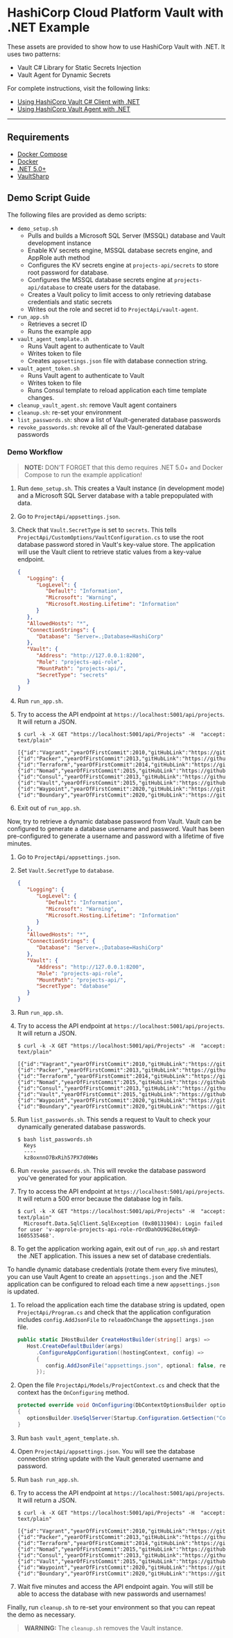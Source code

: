 # HashiCorp Cloud Platform Vault with .NET Example

These assets are provided to show how to use HashiCorp Vault with .NET.
It uses two patterns:

- Vault C# Library for Static Secrets Injection
- Vault Agent for Dynamic Secrets

For complete instructions, visit the following links:

- [Using HashiCorp Vault C# Client with .NET](https://learn.hashicorp.com/tutorials/vault/dotnet-httpclient)
- [Using HashiCorp Vault Agent with .NET](https://learn.hashicorp.com/tutorials/vault/dotnet-vault-agent)


---

## Requirements

- [Docker Compose](https://docs.docker.com/compose/)
- [Docker](https://docs.docker.com/get-docker/)
- [.NET 5.0+](https://dotnet.microsoft.com/download/dotnet/5.0)
- [VaultSharp](https://github.com/rajanadar/VaultSharp)

## Demo Script Guide

The following files are provided as demo scripts:

- `demo_setup.sh`
  * Pulls and builds a Microsoft SQL Server (MSSQL) database and Vault development instance
  * Enable KV secrets engine, MSSQL database secrets engine, and AppRole auth method
  * Configures the KV secrets engine at `projects-api/secrets` to store root password
    for database.
  * Configures the MSSQL database secrets engine at `projects-api/database` to create
    users for the database.
  * Creates a Vault policy to limit access to only retrieving database credentials and
    static secrets
  * Writes out the role and secret id to `ProjectApi/vault-agent`.
- `run_app.sh`
  * Retrieves a secret ID
  * Runs the example app
- `vault_agent_template.sh`
  * Runs Vault agent to authenticate to Vault
  * Writes token to file
  * Creates `appsettings.json` file with database connection string.
- `vault_agent_token.sh`
  * Runs Vault agent to authenticate to Vault
  * Writes token to file
  * Runs Consul template to reload application each time template changes.
- `cleanup_vault_agent.sh`: remove Vault agent containers
- `cleanup.sh`: re-set your environment
- `list_passwords.sh`: show a list of Vault-generated database passwords
- `revoke_passwords.sh`: revoke all of the Vault-generated database passwords

### Demo Workflow

> **NOTE:** DON'T FORGET that this demo requires .NET 5.0+ and Docker Compose to run the example application!

1. Run `demo_setup.sh`. This creates a Vault instance (in development mode) and
   a Microsoft SQL Server database with a table prepopulated with data.

1. Go to `ProjectApi/appsettings.json`.

1. Check that `Vault.SecretType` is set to `secrets`. This tells `ProjectApi/CustomOptions/VaultConfiguration.cs`
   to use the root database password stored in Vault's key-value store. The application will use the
   Vault client to retrieve static values from a key-value endpoint.
   ```json
   {
      "Logging": {
         "LogLevel": {
            "Default": "Information",
            "Microsoft": "Warning",
            "Microsoft.Hosting.Lifetime": "Information"
         }
      },
      "AllowedHosts": "*",
      "ConnectionStrings": {
         "Database": "Server=.;Database=HashiCorp"
      },
      "Vault": {
         "Address": "http://127.0.0.1:8200",
         "Role": "projects-api-role",
         "MountPath": "projects-api/",
         "SecretType": "secrets"
      }
   }
   ```

1. Run `run_app.sh`.

1. Try to access the API endpoint at `https://localhost:5001/api/projects`. It will return a JSON.
   ```shell
   $ curl -k -X GET "https://localhost:5001/api/Projects" -H  "accept: text/plain"
     [{"id":"Vagrant","yearOfFirstCommit":2010,"gitHubLink":"https://github.com/hashicorp/vagrant"},{"id":"Packer","yearOfFirstCommit":2013,"gitHubLink":"https://github.com/hashicorp/packer"},{"id":"Terraform","yearOfFirstCommit":2014,"gitHubLink":"https://github.com/hashicorp/terraform"},{"id":"Nomad","yearOfFirstCommit":2015,"gitHubLink":"https://github.com/hashicorp/nomad"},{"id":"Consul","yearOfFirstCommit":2013,"gitHubLink":"https://github.com/hashicorp/consul"},{"id":"Vault","yearOfFirstCommit":2015,"gitHubLink":"https://github.com/hashicorp/vault"},{"id":"Waypoint","yearOfFirstCommit":2020,"gitHubLink":"https://github.com/hashicorp/waypoint"},{"id":"Boundary","yearOfFirstCommit":2020,"gitHubLink":"https://github.com/hashicorp/boundary"}]
   ```

1. Exit out of `run_app.sh`.

Now, try to retrieve a dynamic database password from Vault. Vault can be configured to
generate a database username and password. Vault has been pre-configured to generate a
username and password with a lifetime of five minutes.

1. Go to `ProjectApi/appsettings.json`.

1. Set `Vault.SecretType` to `database`.
   ```json
   {
      "Logging": {
         "LogLevel": {
            "Default": "Information",
            "Microsoft": "Warning",
            "Microsoft.Hosting.Lifetime": "Information"
         }
      },
      "AllowedHosts": "*",
      "ConnectionStrings": {
         "Database": "Server=.;Database=HashiCorp"
      },
      "Vault": {
         "Address": "http://127.0.0.1:8200",
         "Role": "projects-api-role",
         "MountPath": "projects-api/",
         "SecretType": "database"
      }
   }
   ```

1. Run `run_app.sh`.

1. Try to access the API endpoint at `https://localhost:5001/api/projects`. It will return a JSON.
   ```shell
   $ curl -k -X GET "https://localhost:5001/api/Projects" -H  "accept: text/plain"
    [{"id":"Vagrant","yearOfFirstCommit":2010,"gitHubLink":"https://github.com/hashicorp/vagrant"},{"id":"Packer","yearOfFirstCommit":2013,"gitHubLink":"https://github.com/hashicorp/packer"},{"id":"Terraform","yearOfFirstCommit":2014,"gitHubLink":"https://github.com/hashicorp/terraform"},{"id":"Nomad","yearOfFirstCommit":2015,"gitHubLink":"https://github.com/hashicorp/nomad"},{"id":"Consul","yearOfFirstCommit":2013,"gitHubLink":"https://github.com/hashicorp/consul"},{"id":"Vault","yearOfFirstCommit":2015,"gitHubLink":"https://github.com/hashicorp/vault"},{"id":"Waypoint","yearOfFirstCommit":2020,"gitHubLink":"https://github.com/hashicorp/waypoint"},{"id":"Boundary","yearOfFirstCommit":2020,"gitHubLink":"https://github.com/hashicorp/boundary"}]
   ```

1. Run `list_passwords.sh`. This sends a request to Vault to check your dynamically generated database passwords.
   ```shell
   $ bash list_passwords.sh
     Keys
     ----
     kz8oxnnO7BxRih57PX7d0HWs
   ```

1. Run `revoke_passwords.sh`. This will revoke the database password you've generated for your application.

1. Try to access the API endpoint at `https://localhost:5001/api/projects`. It will return a 500
   error because the database log in fails.
   ```shell
   $ curl -k -X GET "https://localhost:5001/api/Projects" -H  "accept: text/plain"
     Microsoft.Data.SqlClient.SqlException (0x80131904): Login failed for user 'v-approle-projects-api-role-rOrdDahOU9G28eL6tWyD-1605535468'.
   ```

1. To get the application working again, exit out of `run_app.sh` and restart the .NET application.
   This issues a new set of database credentials.

To handle dynamic database credentials (rotate them every five minutes), you can use Vault Agent
to create an `appsettings.json` and the .NET application can be configured to reload each time a
new `appsettings.json` is updated.

1. To reload the application each time the database string is updated, open `ProjectApi/Program.cs` and
   check that the application configuration includes `config.AddJsonFile` to `reloadOnChange` the `appsettings.json` file.
   ```csharp
   public static IHostBuilder CreateHostBuilder(string[] args) =>
      Host.CreateDefaultBuilder(args)
         .ConfigureAppConfiguration((hostingContext, config) =>
         {
            config.AddJsonFile("appsettings.json", optional: false, reloadOnChange: true);
         });
   ```

1. Open the file `ProjectApi/Models/ProjectContext.cs` and check that the context has the `OnConfiguring` method.
   ```csharp
   protected override void OnConfiguring(DbContextOptionsBuilder optionsBuilder)
   {
      optionsBuilder.UseSqlServer(Startup.Configuration.GetSection("ConnectionStrings")["Database"]);
   }
   ```

1. Run `bash vault_agent_template.sh`.

1. Open `ProjectApi/appsettings.json`. You will see the database connection string update with the Vault generated
   username and password.

1. Run `bash run_app.sh`.

1. Try to access the API endpoint at `https://localhost:5001/api/projects`. It will return a JSON.
   ```shell
   $ curl -k -X GET "https://localhost:5001/api/Projects" -H  "accept: text/plain"
    [{"id":"Vagrant","yearOfFirstCommit":2010,"gitHubLink":"https://github.com/hashicorp/vagrant"},{"id":"Packer","yearOfFirstCommit":2013,"gitHubLink":"https://github.com/hashicorp/packer"},{"id":"Terraform","yearOfFirstCommit":2014,"gitHubLink":"https://github.com/hashicorp/terraform"},{"id":"Nomad","yearOfFirstCommit":2015,"gitHubLink":"https://github.com/hashicorp/nomad"},{"id":"Consul","yearOfFirstCommit":2013,"gitHubLink":"https://github.com/hashicorp/consul"},{"id":"Vault","yearOfFirstCommit":2015,"gitHubLink":"https://github.com/hashicorp/vault"},{"id":"Waypoint","yearOfFirstCommit":2020,"gitHubLink":"https://github.com/hashicorp/waypoint"},{"id":"Boundary","yearOfFirstCommit":2020,"gitHubLink":"https://github.com/hashicorp/boundary"}]
   ```

1. Wait five minutes and access the API endpoint again. You will still be able to
   access the database with new passwords and usernames!

Finally, run `cleanup.sh` to re-set your environment so that you can repeat the demo as necessary.

> **WARNING:** The `cleanup.sh` removes the Vault instance.
